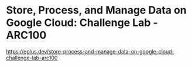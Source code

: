 # Store, Process, and Manage Data on Google Cloud: Challenge Lab - ARC100

<https://eplus.dev/store-process-and-manage-data-on-google-cloud-challenge-lab-arc100>